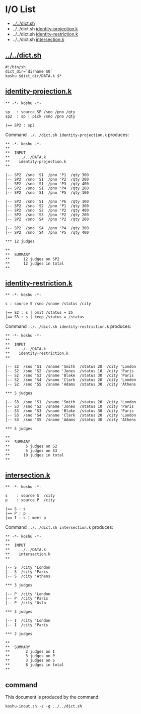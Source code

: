 # I/O List

- [../../dict.sh](#dictsh)
- ../../dict.sh [identity-projection.k](#identity-projectionk)
- ../../dict.sh [identity-restriction.k](#identity-restrictionk)
- ../../dict.sh [intersection.k](#intersectionk)



## [../../dict.sh](../../dict.sh)

```
#!/bin/sh
dict_dir=`dirname $0`
koshu $dict_dir/DATA.k $*
```



## [identity-projection.k](identity-projection.k)

```
** -*- koshu -*-

sp   : source SP /sno /pno /qty
sp2  : sp | pick /sno /pno /qty

|== SP2 : sp2

```

Command `../../dict.sh identity-projection.k` produces:

```
** -*- koshu -*-
**
**  INPUT
**    ../../DATA.k
**    identity-projection.k
**

|-- SP2  /sno 'S1  /pno 'P1  /qty 300
|-- SP2  /sno 'S1  /pno 'P2  /qty 200
|-- SP2  /sno 'S1  /pno 'P3  /qty 400
|-- SP2  /sno 'S1  /pno 'P4  /qty 200
|-- SP2  /sno 'S1  /pno 'P5  /qty 100

|-- SP2  /sno 'S1  /pno 'P6  /qty 100
|-- SP2  /sno 'S2  /pno 'P1  /qty 300
|-- SP2  /sno 'S2  /pno 'P2  /qty 400
|-- SP2  /sno 'S3  /pno 'P2  /qty 200
|-- SP2  /sno 'S4  /pno 'P2  /qty 200

|-- SP2  /sno 'S4  /pno 'P4  /qty 300
|-- SP2  /sno 'S4  /pno 'P5  /qty 400

*** 12 judges

**
**  SUMMARY
**      12 judges on SP2
**      12 judges in total
**
```



## [identity-restriction.k](identity-restriction.k)

```
** -*- koshu -*-

s : source S /sno /sname /status /city

|== S2 : s | omit /status = 25
|== S3 : s | keep /status = /status

```

Command `../../dict.sh identity-restriction.k` produces:

```
** -*- koshu -*-
**
**  INPUT
**    ../../DATA.k
**    identity-restriction.k
**

|-- S2  /sno 'S1  /sname 'Smith  /status 20  /city 'London
|-- S2  /sno 'S2  /sname 'Jones  /status 10  /city 'Paris
|-- S2  /sno 'S3  /sname 'Blake  /status 30  /city 'Paris
|-- S2  /sno 'S4  /sname 'Clark  /status 20  /city 'London
|-- S2  /sno 'S5  /sname 'Adams  /status 30  /city 'Athens

*** 5 judges

|-- S3  /sno 'S1  /sname 'Smith  /status 20  /city 'London
|-- S3  /sno 'S2  /sname 'Jones  /status 10  /city 'Paris
|-- S3  /sno 'S3  /sname 'Blake  /status 30  /city 'Paris
|-- S3  /sno 'S4  /sname 'Clark  /status 20  /city 'London
|-- S3  /sno 'S5  /sname 'Adams  /status 30  /city 'Athens

*** 5 judges

**
**  SUMMARY
**       5 judges on S2
**       5 judges on S3
**      10 judges in total
**
```



## [intersection.k](intersection.k)

```
** -*- koshu -*-

s    : source S  /city
p    : source P  /city

|== S : s
|== P : p
|== I : s | meet p

```

Command `../../dict.sh intersection.k` produces:

```
** -*- koshu -*-
**
**  INPUT
**    ../../DATA.k
**    intersection.k
**

|-- S  /city 'London
|-- S  /city 'Paris
|-- S  /city 'Athens

*** 3 judges

|-- P  /city 'London
|-- P  /city 'Paris
|-- P  /city 'Oslo

*** 3 judges

|-- I  /city 'London
|-- I  /city 'Paris

*** 2 judges

**
**  SUMMARY
**       2 judges on I
**       3 judges on P
**       3 judges on S
**       8 judges in total
**
```



## command

This document is produced by the command:

```
koshu-inout.sh -s -g ../../dict.sh
```
